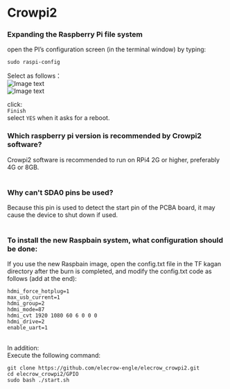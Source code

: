 # Crowpi2

### Expanding the Raspberry Pi file system<br>
open the PI’s configuration screen (in the terminal window) by typing:<br>

`sudo raspi-config`<br>

Select as follows：<br>
![Image text](https://github.com/elecrow-engle/elecrow_crowpi2/blob/main/j1.png)<br>
![Image text](https://github.com/elecrow-engle/elecrow_crowpi2/blob/main/j2.png)<br>

click:<br>
`Finish`<br>
select `YES` when it asks for a reboot.<br>
### Which raspberry pi version is recommended by Crowpi2 software?<br>
Crowpi2 software is recommended to run on RPi4 2G or higher, preferably 4G or 8GB.<br>
<br>
### Why can't SDA0 pins be used?<br>
Because this pin is used to detect the start pin of the PCBA board, it may cause the device to shut down if used.<br>
<br>

### To install the new Raspbain system, what configuration should be done:<br>
If you use the new Raspbain image, open the config.txt file in the TF kagan directory after the burn is completed, and modify the config.txt code as follows (add at the end):<br>

`hdmi_force_hotplug=1`<br>
`max_usb_current=1`<br>
`hdmi_group=2`<br>
`hdmi_mode=87`<br>
`hdmi_cvt 1920 1080 60 6 0 0 0`<br>
`hdmi_drive=2`<br>
`enable_uart=1`<br>

<br>
In addition:<br>
Execute the following command:<br>

`git clone https://github.com/elecrow-engle/elecrow_crowpi2.git`<br>
`cd elecrow_crowpi2/GPIO`<br>
`sudo bash ./start.sh` <br>







